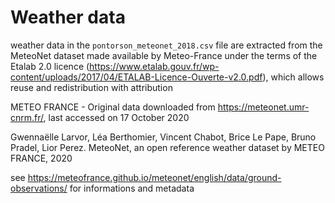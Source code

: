 # Weather data

weather data in the `pontorson_meteonet_2018.csv` file are extracted from the MeteoNet dataset 
made available by Meteo-France under the terms of the Etalab 2.0 licence (https://www.etalab.gouv.fr/wp-content/uploads/2017/04/ETALAB-Licence-Ouverte-v2.0.pdf), 
which allows reuse and redistribution with attribution

METEO FRANCE - Original data downloaded from https://meteonet.umr-cnrm.fr/, last accessed on 17 October 2020

Gwennaëlle Larvor, Léa Berthomier, Vincent Chabot, Brice Le Pape, Bruno Pradel, Lior Perez. 
MeteoNet, an open reference weather dataset by METEO FRANCE, 2020

see https://meteofrance.github.io/meteonet/english/data/ground-observations/ for informations and metadata